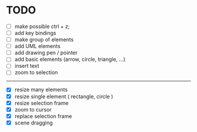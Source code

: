 # TODO

- [ ] make possible ctrl + z;
- [ ] add key bindings
- [ ] make group of elements
- [ ] add UML elements
- [ ] add drawing pen / pointer
- [ ] add basic elements (arrow, circle, triangle, ...)
- [ ] insert text
- [ ] zoom to selection

---

- [x] resize many elements
- [x] resize single element ( rectangle, circle )
- [x] resize selection frame
- [x] zoom to cursor
- [x] replace selection frame
- [x] scene dragging
